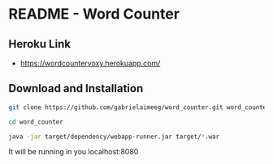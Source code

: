 # README - Word Counter

## Heroku Link
- https://wordcountervoxy.herokuapp.com/


## Download and Installation

```sh
git clone https://github.com/gabrielaimeeg/word_counter.git word_counter
```

```sh
cd word_counter
```

```sh
java -jar target/dependency/webapp-runner.jar target/*.war
```
It will be running in you localhost:8080
